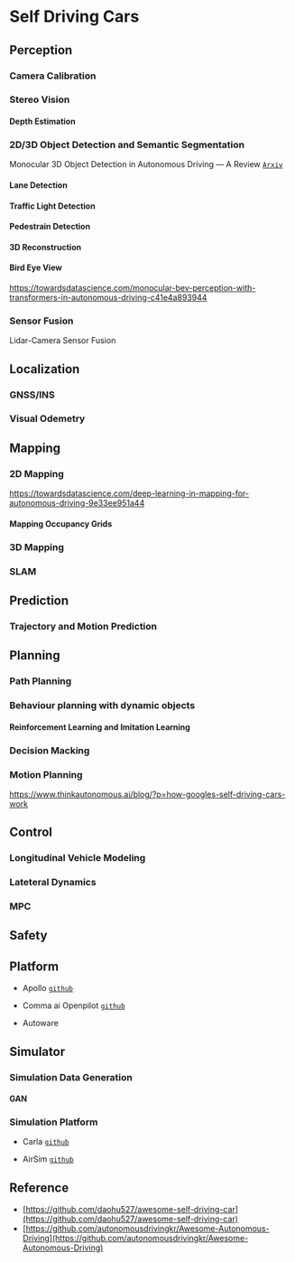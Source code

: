 # Self Driving Cars

## Perception

### Camera Calibration

### Stereo Vision

#### Depth Estimation

### 2D/3D Object Detection and Semantic Segmentation

Monocular 3D Object Detection in Autonomous Driving — A Review [`Arxiv`](https://towardsdatascience.com/monocular-3d-object-detection-in-autonomous-driving-2476a3c7f57e)

#### Lane Detection

#### Traffic Light Detection

#### Pedestrain Detection

#### 3D Reconstruction

#### Bird Eye View 

https://towardsdatascience.com/monocular-bev-perception-with-transformers-in-autonomous-driving-c41e4a893944

### Sensor Fusion

Lidar-Camera Sensor Fusion

## Localization

### GNSS/INS

### Visual Odemetry

## Mapping

### 2D Mapping

https://towardsdatascience.com/deep-learning-in-mapping-for-autonomous-driving-9e33ee951a44

#### Mapping Occupancy Grids

### 3D Mapping

### SLAM

## Prediction

### Trajectory and Motion Prediction

## Planning

### Path Planning

### Behaviour planning with dynamic objects

#### Reinforcement Learning and Imitation Learning

### Decision Macking

### Motion Planning

https://www.thinkautonomous.ai/blog/?p=how-googles-self-driving-cars-work

## Control

### Longitudinal Vehicle Modeling

### Lateteral Dynamics 

### MPC

## Safety


## Platform

* Apollo [`github`](https://github.com/ApolloAuto/apollo)

* Comma ai Openpilot [`github`](https://github.com/commaai/openpilot)

* Autoware



## Simulator

### Simulation Data Generation

#### GAN

### Simulation Platform

* Carla [`github`](https://github.com/carla-simulator/carla)

* AirSim [`github`](https://github.com/Microsoft/AirSim)

## Reference

* [https://github.com/daohu527/awesome-self-driving-car](https://github.com/daohu527/awesome-self-driving-car)
* [https://github.com/autonomousdrivingkr/Awesome-Autonomous-Driving](https://github.com/autonomousdrivingkr/Awesome-Autonomous-Driving)
